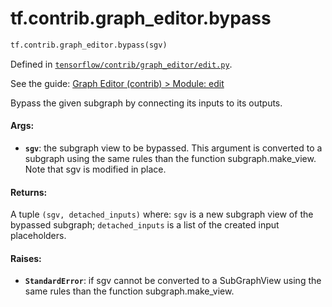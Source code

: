 <div itemscope itemtype="http://developers.google.com/ReferenceObject">
<meta itemprop="name" content="tf.contrib.graph_editor.bypass" />
<meta itemprop="path" content="Stable" />
</div>

# tf.contrib.graph_editor.bypass

``` python
tf.contrib.graph_editor.bypass(sgv)
```



Defined in [`tensorflow/contrib/graph_editor/edit.py`](https://www.tensorflow.org/code/tensorflow/contrib/graph_editor/edit.py).

See the guide: [Graph Editor (contrib) > Module: edit](../../../../../api_guides/python/contrib.graph_editor.md#Module_edit)

Bypass the given subgraph by connecting its inputs to its outputs.

#### Args:

* <b>`sgv`</b>: the subgraph view to be bypassed. This argument is converted to a
    subgraph using the same rules than the function subgraph.make_view.
    Note that sgv is modified in place.

#### Returns:

A tuple `(sgv, detached_inputs)` where:
  `sgv` is a new subgraph view of the bypassed subgraph;
  `detached_inputs` is a list of the created input placeholders.

#### Raises:

* <b>`StandardError`</b>: if sgv cannot be converted to a SubGraphView using
    the same rules than the function subgraph.make_view.